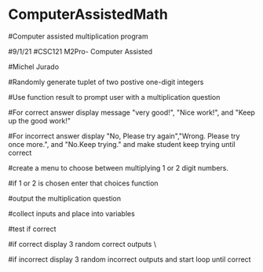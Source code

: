 # ComputerAssistedMath

#Computer assisted multiplication program 

#9/1/21 #CSC121 M2Pro- Computer Assisted 

#Michel Jurado  

#Randomly generate tuplet of two postive one-digit integers 

#Use function result to prompt user with a multiplication question

#For correct answer display message "very good!", "Nice work!", and "Keep up the good work!" 

#For incorrect answer display "No, Please try again","Wrong. Please try once more.", and "No.Keep trying." and make student keep trying until correct  

#create a menu to choose between multiplying 1 or 2 digit numbers. 

#if 1 or 2 is chosen enter that choices function 

#output the multiplication question 

#collect inputs and place into variables 

#test if correct 

#if correct display 3 random correct outputs \

#if incorrect display 3 random incorrect outputs and start loop until correct
